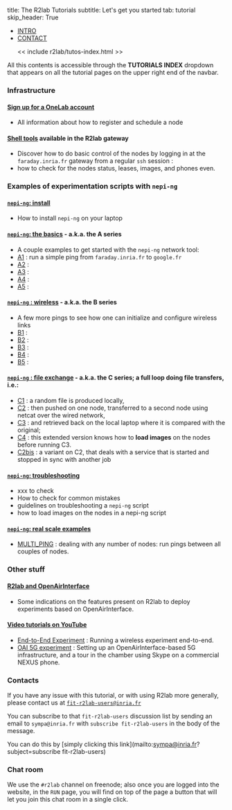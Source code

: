 title: The R2lab Tutorials
subtitle: Let's get you started
tab: tutorial
skip_header: True

<script src="/assets/r2lab/open-tab.js"></script>
<script src="/assets/js/diff.js"></script>
<script src="/assets/r2lab/r2lab-diff.js"></script>
<style>@import url("/assets/r2lab/r2lab-diff.css")</style>


<ul class="nav nav-tabs">
  <li class="active"> <a href="#INTRO">INTRO</a> </li>
  <li> <a href="#CONTACT">CONTACT</a> </li>

  << include r2lab/tutos-index.html >>
</ul>

<div id="contents" class="tab-content" markdown="1">

<!------------ INTRO ------------>
<div id="INTRO" class="tab-pane fade in active" markdown="1">

All this contents is accessible through the **TUTORIALS INDEX** dropdown that appears on all the tutorial pages on the upper right end of the navbar.

### Infrastructure

#### [Sign up for a OneLab account](tuto-100-registration.md)

*  All information about how to register and schedule a node

#### [Shell tools](tuto-200-shell-tools.md) available in the R2lab gateway

*  Discover how to do basic control of the nodes by logging in at the
  `faraday.inria.fr` gateway from a regular `ssh` session :
* how to check for the nodes status, leases, images, and phones even.
  
### Examples of experimentation scripts with `nepi-ng`

#### [`nepi-ng`: install](tuto-300-nepi-ng-install.md)

* How to install `nepi-ng` on your laptop

#### [`nepi-ng`: the basics](tuto-400-ping.md) - a.k.a. the **A** series

* A couple examples to get started with the `nepi-ng` network tool:
* [A1](tuto-400-ping.md#A1) : run a simple ping from `faraday.inria.fr` to `google.fr`
* [A2](tuto-400-ping.md#A2) : 
* [A3](tuto-400-ping.md#A3) : 
* [A4](tuto-400-ping.md#A4) : 
* [A5](tuto-400-ping.md#A5) : 

#### [`nepi-ng` : wireless](tuto-500-wireless.md) - a.k.a. the **B** series

*  A few more pings to see how one can initialize and configure wireless links
* [B1](tuto-500-wireless.md#B1) : 
* [B2](tuto-500-wireless.md#B2) : 
* [B3](tuto-500-wireless.md#B3) : 
* [B4](tuto-500-wireless.md#B4) : 
* [B5](tuto-500-wireless.md#B5) : 

#### [`nepi-ng` : file exchange](tuto-600-files.md) - a.k.a. the **C** series; a full loop doing file transfers, i.e.:

* [C1](tuto-600-files.md#C1) : a random file is produced locally,
* [C2](tuto-600-files.md#C2) : then pushed on one node, transferred to a second node using netcat over the wired network,
* [C3](tuto-600-files.md#C3) : and retrieved back on the local laptop where it is compared with the original;
* [C4](tuto-600-files.md#C4) : this extended version knows how to **load images** on the nodes before running C3.
* [C2bis](tuto-600-files.md#C2bis) : a variant on C2, that deals with a service that is started and stopped in sync with another job

#### [`nepi-ng`: troubleshooting](tuto-700-troubleshooting.md) 

* xxx to check
* How to check for common mistakes
* guidelines on troubleshooting a `nepi-ng` script
* how to load images on the nodes in a nepi-ng script

#### [`nepi-ng`: real scale examples](tuto-750-real-scale.md)

* [MULTI_PING](tuto-750-real-scale.md#MULTI_PING) : dealing with any number of nodes: run pings between all couples of nodes.

### Other stuff

#### [R2lab and OpenAirInterface](tuto-800-oai.md)

* Some indications on the features present on R2lab to deploy experiments based on OpenAirInterface.

#### [Video tutorials on YouTube](tuto-900-youtube.md)

  * [End-to-End Experiment](tuto-900-youtube.md#AOA) : Running a wireless
    experiment end-to-end.
  * [OAI 5G experiment](tuto-900-youtube.md#OAI) : Setting up an
    OpenAirInterface-based 5G infrastructure, and a tour in the
    chamber using Skype on a commercial NEXUS phone.

</div>

<!------------ CONTACT ------------>
<div id="CONTACT" class="tab-pane fade" markdown="1">

### Contacts

If you have any issue with this tutorial, or with using R2lab more
generally, please contact us at
[`fit-r2lab-users@inria.fr`](mailto:fit-r2lab-users@inria.fr)

You can subscribe to that `fit-r2lab-users` discussion list by sending
an email to `sympa@inria.fr` with `subscribe fit-r2lab-users` in the
body of the message.

You can do this by
[simply clicking this link](mailto:sympa@inria.fr?subject=subscribe fit-r2lab-users)


### Chat room

We use the `#r2lab` channel on freenode; also once you are logged into
the website, in the `RUN` page, you will find on top of the page a
button that will let you join this chat room in a single click.

</div>

</div> <!-- end div contents -->
